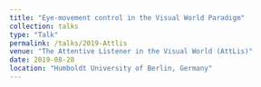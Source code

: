 ```yaml
---
title: "Eye-movement control in the Visual World Paradigm"
collection: talks
type: "Talk"
permalink: /talks/2019-Attlis
venue: "The Attentive Listener in the Visual World (AttLis)"
date: 2019-08-28
location: "Humboldt University of Berlin, Germany"
---
```

